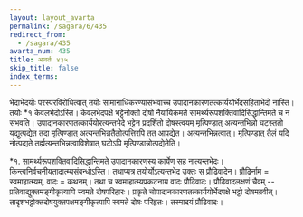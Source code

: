 ```yaml
---
layout: layout_avarta
permalink: /sagara/6/435
redirect_from:
  - /sagara/435
avarta_num: 435
title: आवर्तः ४३५
skip_title: false
index_terms:
---
```


भेदाभेदयोः परस्परविरोधित्वात् तयोः सामानाधिकरण्यासंभवाच्च उपादानकारणतत्कार्ययोर्भेदसहिताभेदो नास्ति। तयोः *१ केवलभेदोऽस्ति। केवलभेदपक्षे भट्टेनोक्तो दोषो नैयायिकमते सामर्थ्यरूपशक्तिवादिसिद्धान्तिमते च न संभवति। उपादानकारणतत्कार्ययोरत्यन्तभेदे भट्टेन प्रदर्शितो
दोषस्त्वयम् मृत्पिण्डात् अत्यन्तभिन्नो घटस्ततो यद्युत्पद्येत तदा मृत्पिण्डात्
अत्यन्तभिन्नतैलोत्पत्तिरपि तत आपद्येत। अत्यन्तभिन्नत्वात्। मृत्पिण्डात् तैलं
यदि नोत्पद्यते तर्ह्यत्यन्तभिन्नत्वाविशेषात् घटोऽपि मृत्पिण्डान्नोत्पद्येतेति।

<div class="footnote" markdown="1">
*१. सामर्थ्यरूपशक्तिवादिसिद्धान्तिमते उपादानकारणस्य कार्येण सह नात्यन्तभेदः।
किन्त्वनिर्वचनीयतादात्म्यसंबन्धोऽस्ति। तथाप्यत्र तयोर्योऽत्यन्तभेद उक्तः स प्रौढिवादेन।
प्रौढिर्नाम = स्वमाहात्म्यम्, वादः = कथनम्। तथा च स्वमाहात्म्यप्रकटनाय वादः प्रौढिवादः।
प्रौढिवादलक्षणं चैवम् -- प्रतिवाद्युक्तमङ्गीकृत्यापि स्वमते दोषपरिहारः। प्रकृते चोपादानकारणतत्कार्ययोर्भेदपक्षे भट्टो दोषमब्रवीत्। तादृशभट्टोक्तदोषयुक्तपक्षमङ्गीकृत्यापि स्वमते
दोषः परिहृतः। तस्मादयं प्रौढिवादः।
</div>
